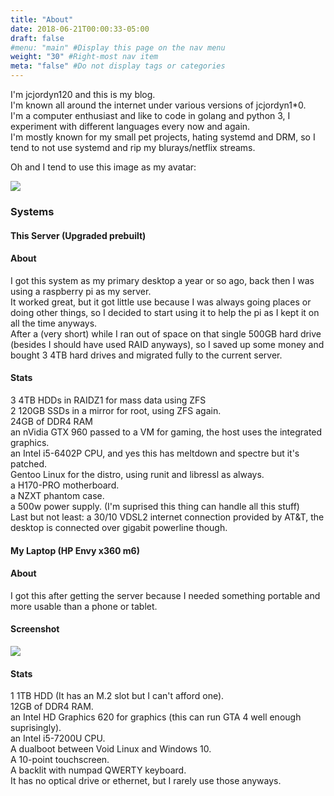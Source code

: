```yaml
---
title: "About"
date: 2018-06-21T00:00:33-05:00
draft: false
#menu: "main" #Display this page on the nav menu
weight: "30" #Right-most nav item
meta: "false" #Do not display tags or categories
---
```


I'm jcjordyn120 and this is my blog.  
I'm known all around the internet under various versions of jcjordyn1*0.    
I'm a computer enthusiast and like to code in golang and python 3, I experiment with different languages every now and again.    
I'm mostly known for my small pet projects, hating systemd and DRM, so I tend to not use systemd and rip my blurays/netflix streams.    

Oh and I tend to use this image as my avatar:

<img src="/avatar.png"></img>

### Systems
#### This Server (Upgraded prebuilt)
#### About
I got this system as my primary desktop a year or so ago, back then I was using a raspberry pi as my server.    
It worked great, but it got little use because I was always going places or doing other things, so I decided to start using it to help the pi as I kept it on all the time anyways.    
After a (very short) while I ran out of space on that single 500GB hard drive (besides I should have used RAID anyways), so I saved up some money and bought 3 4TB hard drives and migrated fully to the current server.

#### Stats
3 4TB HDDs in RAIDZ1 for mass data using ZFS  
2 120GB SSDs in a mirror for root, using ZFS again.  
24GB of DDR4 RAM  
an nVidia GTX 960 passed to a VM for gaming, the host uses the integrated graphics.  
an Intel i5-6402P CPU, and yes this has meltdown and spectre but it's patched.  
Gentoo Linux for the distro, using runit and libressl as always.  
a H170-PRO motherboard.  
a NZXT phantom case.  
a 500w power supply. (I'm suprised this thing can handle all this stuff)    
Last but not least: a 30/10 VDSL2 internet connection provided by AT&T, the desktop is connected over gigabit powerline though.  

#### My Laptop (HP Envy x360 m6)

#### About
I got this after getting the server because I needed something portable and more usable than a phone or tablet.

#### Screenshot
<img src="/laptop.png" href="/laptop.png"></img>

#### Stats
1 1TB HDD (It has an M.2 slot but I can't afford one).    
12GB of DDR4 RAM.    
an Intel HD Graphics 620 for graphics (this can run GTA 4 well enough suprisingly).    
an Intel i5-7200U CPU.     
A dualboot between Void Linux and Windows 10.    
A 10-point touchscreen.    
A backlit with numpad QWERTY keyboard.    
It has no optical drive or ethernet, but I rarely use those anyways.    
